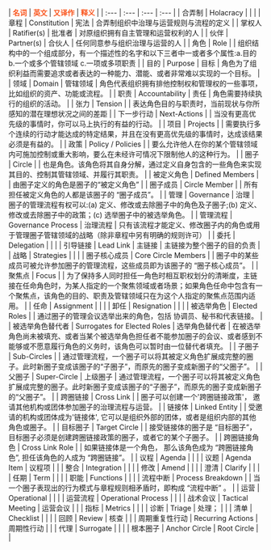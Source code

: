 | __<span data-type="color" style="color: rgb(250, 84, 28);">名词</span>__ | <span data-type="color" style="color: rgb(250, 84, 28);"><strong>英文 </strong></span> | <span data-type="color" style="color: rgb(250, 84, 28);"><strong>又译作</strong></span> | __<span data-type="color" style="color: rgb(250, 84, 28);">释义
</span>__ |
| :--- | :--- | :--- | :--- |
| 合弄制 | Holacracy |  | 
 |
| 章程 | Constitution | 宪法 | 合弄制组织中治理与运营规则与流程的定义
 |
| 掌权人 | Ratifier(s) | 批准者 | 对原组织拥有自主管理和运营权利的人
 |
| 伙伴 | Partner(s) | 合伙人 | 任何同意参与组织治理与运营的人
 |
| 角色 | Role |  | 组织结构中的一个组成部分，有一个描述性的名字和以下三者中一或者多个属性:a.目的 b.一个或多个管辖领域 c.一项或多项职责  |
| 目的 | Purpose | 目标 | 角色为了组织利益而需要追求或者表达的一种能力、潜能、或者非常难以实现的一个目标。
 |
| 领域 | Domain | 管辖领域 | 角色代表组织拥有排他控制权和管理权的一些事项，比如组织的资产、功能或流程。
 |
| 职责  | Accountability | 责任 | 角色需要持续执行的组织的活动。
 |
| 张力 | Tension |  | 表达角色目的与职责时，当前现状与你所感知的潜在理想状况之间的差距
 |
| 下一步行动 | Next-Actions |  | 当没有更高优先级的事情时，你可以马上执行的有益的行动。
 |
| 项目 | Projects |  | 需要执行多个连续的行动才能达成的特定结果，并且在没有更高优先级的事情时，达成该结果必须是有益的。 |
| 政策 | Policy / Policies |  | 要么允许他人在你的某个管辖领域内可施加控制或重大影响，要么在未经许可情况下限制他人的这种行为。  |
| 圈子 | Circle |  | 也是角色。该角色将其自身分解，通过定义自身包含的一些角色来实现其目的、控制其管辖领域、并履行其职责。 |
| 被定义角色 | Defined Members |  | 由圈子定义的角色是圈子的“被定义角色” |
| 圈子成员 | Circle Member |  | 所有担任被定义角色的人都是该圈子的 “圈子成员”。 |
| 管理 | Governance | 治理 | 圈子的管理流程有权可以:(a) 定义、修改或去除圈子中的角色及子圈子;(b) 定义、修改或去除圈子中的政策；(c) 选举圈子中的被选举角色。 |
| 管理流程 | Governance Process | 治理流程 | 只有该流程才能定义、修改圈子内的角色或用于管理圈子管辖领域的战略（除非章程中另有明确的规则许可） |
| 委托 | Delegation |  |  |
| 引导链接 | Lead Link | 主链接 | 主链接为整个圈子的目的负责 |
| 战略 | Strategies |  |  |
| 圈子核心成员 | Core Circle Members |  | 圈子中的某些成员可被允许参加圈子的管理流程，这些成员即为该圈子的 “圈子核心成员”。 |
| 聚焦点 | Focus |  | 为了保持多人同时担任一角色时相互职权划分的清晰度，主链接在任命角色时，为某人指定的一个聚焦领域或者场景；如果角色任命中包含有一个聚焦点，该角色的目的、职责及管辖领域只在为这个人指定的聚焦点范围内适用。 |
| 任命 | Assignment |  |  |
| 卸任 | Resignation |  |  |
| 被选举角色 | Elected Roles |  | 通过圈子的管理会议选举出来的角色，包括 协调员、秘书和代表链接。 |
| 被选举角色替代者 | Surrogates for Elected Roles | 选举角色替代者 | 在被选举角色尚未被填充、或者当某个被选举角色担任者不能参加圈子的会议、或者感到不能够或不愿意履行角色的义务时，该角色可以暂时由一位替代者填充。 |
| 子圈子 | Sub-Circles |  | 通过管理流程，一个圈子可以将其被定义角色扩展成完整的圈子。此时新圈子变成该圈子的“子圈子”，而原先的圈子变成新圈子的“父圈子”。 |
| 父圈子 | Super-Circle | 上级圈子 | 通过管理流程，一个圈子可以将其被定义角色扩展成完整的圈子。此时新圈子变成该圈子的“子圈子”，而原先的圈子变成新圈子的“父圈子”。 |
| 跨圈链接 | Cross Link |  | 圈子可以创建一个'跨圈链接政策'， 邀请其他机构或团体参加圈子的治理流程与运营。 |
| 链接体 | Linked Entity |  |  受邀请的机构或团体成为'链接体', 它可以是组织外部的团体，或者是组织内部的其他角色或圈子。 |
| 目标圈子 | Target Circle |  | 接受链接体的圈子是 “目标圈子”，目标圈子必须是创建跨圈链接政策的圈子，或者它的某个子圈子。 |
| 跨圈链接角色 | Cross Link Role |  | 如果链接体是一个角色， 那么该角色成为 “跨圈链接角色”, 担任该角色的人成为 “跨圈链接”。 |
| 议程 | Agenda |  |  |
| 议题 | Agenda Item | 议程项 |  |
| 整合 | Integration |  |  |
| 修改 | Amend  |  |  |
| 澄清 | Clarify |  |  |
| 任期 | Term |  |  |
| 职能 | Functions |  |  |
| 流程中断 | Process Breakdown |  | 当一个圈子表现出的行为模式与章程规则相矛盾时，即构成 “流程中断” 。 |
| 运营 | Operational |  |  |
| 运营流程 | Operational Process |  |  |
| 战术会议 | Tactical Meeting | 运营会议 |  |
| 指标 | Metrics |  |  |
| 诊断 | Triage | 处理； |  |
| 清单 | Checklist |  |  |
| 回顾 | Review | 核查 |  |
| 周期重复性行动 | Recurring Actions | 周期性行动 |  |
| 代理 | Surrogate |  |  |
| 根本圈子 | Anchor Circle | Root Circle |  |


